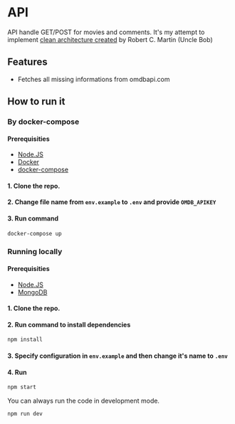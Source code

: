 # API
API handle GET/POST for movies and comments. It's my attempt to implement [clean architecture created](https://blog.cleancoder.com/uncle-bob/2012/08/13/the-clean-architecture.html) by Robert C. Martin (Uncle Bob)

## Features

* Fetches all missing informations from omdbapi.com

## How to run it

### By docker-compose

#### Prerequisities
* [Node.JS](http://nodejs.org)
* [Docker](https://www.docker.com/)
* [docker-compose](https://docs.docker.com/compose/install/)

#### 1. Clone the repo.
#### 2. Change file name from `env.example` to `.env` and provide `OMDB_APIKEY`
#### 3. Run command
```bash
docker-compose up
```

### Running locally

#### Prerequisities
* [Node.JS](http://nodejs.org)
* [MongoDB](https://www.mongodb.com/)

#### 1. Clone the repo.
#### 2. Run command to install dependencies
```bash
npm install
```
#### 3. Specify configuration in `env.example` and then change it's name to `.env`
#### 4. Run 
```bash
npm start
```

You can always run the code in development mode.
```bash
npm run dev
```